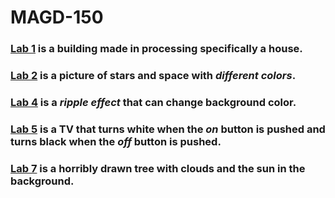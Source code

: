# MAGD-150
### [Lab 1](https://github.com/jsefranek07/MAGD-150/blob/gh-pages/f18magd150lab01_Sefranek.zip) is a building made in processing specifically **a house**.

### [Lab 2](https://github.com/jsefranek07/MAGD-150/blob/gh-pages/f18magd150lab02_Sefranek.zip) is a picture of stars and space with _different colors_.

### [Lab 4](https://github.com/jsefranek07/MAGD-150/blob/gh-pages/f18_magd150_lab04_Sefranek.zip) is a _ripple effect_ that can change background color.

### [Lab 5](https://github.com/jsefranek07/MAGD-150/blob/gh-pages/f18magd150lab05_Sefranek.zip) is a **TV** that turns white when the _on_ button is pushed and turns black when the _off_ button is pushed.

### [Lab 7](https://github.com/jsefranek07/MAGD-150/blob/gh-pages/f18_magd150_lab07_Sefranek.zip) is a horribly drawn tree with clouds and the sun in the background.
